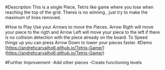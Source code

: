 #Description
This is a single Piece, Tetris like game where you lose when reaching the top of the grid. Theres is no winning , just try to make the maximum of lines removed.

#How to Play
Use your Arrows to move the Pieces.
Arrow Rigth will move your piece to the rigth and Arrow Left will move your piece to the left if there is no collision detection with the piece already on the board. To Speed things up you can press Arrow Down to lower your pieces faster.
#Demo
[https://andrehcarvalho6.github.io/Tetris-Game/] (https://andrehcarvalho6.github.io/Tetris-Game/)

#Further Improvement
-Add other pieces
-Create functioning levels
